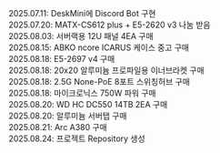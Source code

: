 2025.07.11: DeskMini에 Discord Bot 구현  
2025.07.20: MATX-CS612 plus + E5-2620 v3 나눔 받음  
2025.08.03: 서버랙용 12U 패널 4EA 구매  
2025.08.15: ABKO ncore ICARUS 케이스 중고 구매  
2025.08.18: E5-2697 v4 구매  
2025.08.18: 20x20 알루미늄 프로파일용 이너브라켓 구매  
2025.08.18: 2.5G None-PoE 8포트 스위칭허브 구매  
2025.08.18: 마이크로닉스 750W 파워 구매  
2025.08.20: WD HC DC550 14TB 2EA 구매  
2025.08.20: 알루미늄 서버탭 구매  
2025.08.21: Arc A380 구매  
2025.08.24: 프로젝트 Repository 생성  
